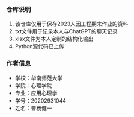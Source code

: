 ### 仓库说明
1. 该仓库仅用于保存2023人因工程期末作业的资料
2. txt文件用于记录本人与ChatGPT的聊天记录
3. xlsx文件为本人定制的结构化输出
4. Python源代码已上传

### 作者信息
- 学校：华南师范大学
- 学院：心理学院
- 专业：应用心理学
- 学号：20202931044
- 姓名：曹杨健一
